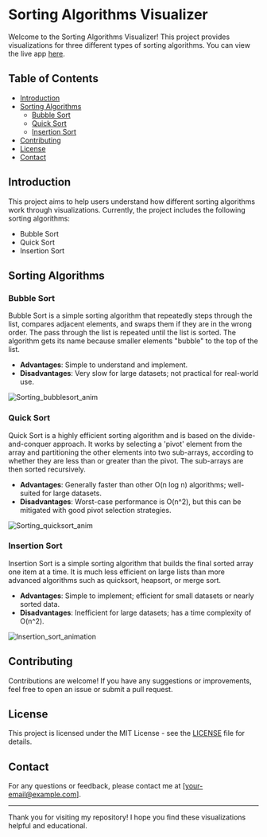 # Sorting Algorithms Visualizer

Welcome to the Sorting Algorithms Visualizer! This project provides visualizations for three different types of sorting algorithms. You can view the live app [here](https://vaelastraszz-sorting-algorithm-sorting-algorithms-7aawuz.streamlit.app/).

## Table of Contents

- [Introduction](#introduction)
- [Sorting Algorithms](#sorting-algorithms)
  - [Bubble Sort](#bubble-sort)
  - [Quick Sort](#quick-sort)
  - [Insertion Sort](#insertion-sort)
- [Contributing](#contributing)
- [License](#license)
- [Contact](#contact)

## Introduction

This project aims to help users understand how different sorting algorithms work through visualizations. Currently, the project includes the following sorting algorithms:
- Bubble Sort
- Quick Sort
- Insertion Sort

## Sorting Algorithms

### Bubble Sort

Bubble Sort is a simple sorting algorithm that repeatedly steps through the list, compares adjacent elements, and swaps them if they are in the wrong order. The pass through the list is repeated until the list is sorted. The algorithm gets its name because smaller elements "bubble" to the top of the list.

- **Advantages**: Simple to understand and implement.
- **Disadvantages**: Very slow for large datasets; not practical for real-world use.

![Sorting_bubblesort_anim](https://github.com/Vaelastraszz/Sorting_algorithm/assets/47340421/e0b7c4d4-195c-4bbc-aceb-ac4fe1011963)

### Quick Sort

Quick Sort is a highly efficient sorting algorithm and is based on the divide-and-conquer approach. It works by selecting a 'pivot' element from the array and partitioning the other elements into two sub-arrays, according to whether they are less than or greater than the pivot. The sub-arrays are then sorted recursively.

- **Advantages**: Generally faster than other O(n log n) algorithms; well-suited for large datasets.
- **Disadvantages**: Worst-case performance is O(n^2), but this can be mitigated with good pivot selection strategies.

![Sorting_quicksort_anim](https://github.com/Vaelastraszz/Sorting_algorithm/assets/47340421/581a6714-a3a7-499e-95e7-bfeb19f3d440)

### Insertion Sort

Insertion Sort is a simple sorting algorithm that builds the final sorted array one item at a time. It is much less efficient on large lists than more advanced algorithms such as quicksort, heapsort, or merge sort.

- **Advantages**: Simple to implement; efficient for small datasets or nearly sorted data.
- **Disadvantages**: Inefficient for large datasets; has a time complexity of O(n^2).

![Insertion_sort_animation](https://github.com/Vaelastraszz/Sorting_algorithm/assets/47340421/d9f9e563-3a4f-4c1e-9a84-78d7fc34487b)

## Contributing

Contributions are welcome! If you have any suggestions or improvements, feel free to open an issue or submit a pull request.

## License

This project is licensed under the MIT License - see the [LICENSE](LICENSE) file for details.

## Contact

For any questions or feedback, please contact me at [your-email@example.com].

---

Thank you for visiting my repository! I hope you find these visualizations helpful and educational.

